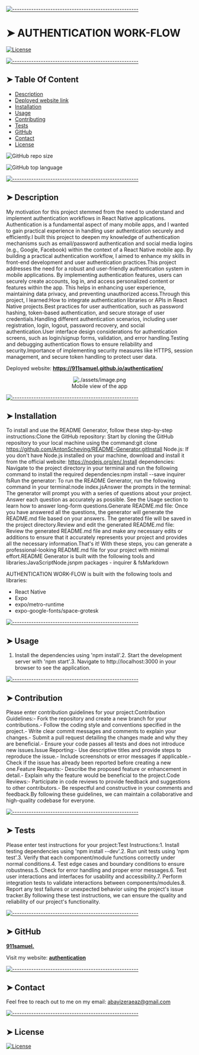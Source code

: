 <!-- ⚠️ This README has been generated from the file(s) "blueprint.md" ⚠️-->
[![-----------------------------------------------------](https://raw.githubusercontent.com/andreasbm/readme/master/assets/lines/colored.png)](#authentication-work-flow)

# ➤ AUTHENTICATION WORK-FLOW

  [![License](https://img.shields.io/static/v1?label=License&message=MIT&color=blue&?style=plastic&logo=appveyor)](https://opensource.org/license/MIT)




[![-----------------------------------------------------](https://raw.githubusercontent.com/andreasbm/readme/master/assets/lines/colored.png)](#table-of-content)

## ➤ Table Of Content

- [Description](#description)
- [Deployed website link](#deployedWebsite)
- [Installation](#installation)
- [Usage](#usage)
- [Contributing](#contribution)
- [Tests](#tests)
- [GitHub](#github)
- [Contact](#contact)
- [License](#license)




![GitHub repo size](https://img.shields.io/github/repo-size/911samuel./authentication?style=plastic)

  ![GitHub top language](https://img.shields.io/github/languages/top/911samuel./authentication?style=plastic)




[![-----------------------------------------------------](https://raw.githubusercontent.com/andreasbm/readme/master/assets/lines/colored.png)](#description)

## ➤ Description

  My motivation for this project stemmed from the need to understand and implement authentication workflows in React Native applications. Authentication is a fundamental aspect of many mobile apps, and I wanted to gain practical experience in handling user authentication securely and efficiently.I built this project to deepen my knowledge of authentication mechanisms such as email/password authentication and social media logins (e.g., Google, Facebook) within the context of a React Native mobile app. By building a practical authentication workflow, I aimed to enhance my skills in front-end development and user authentication practices.This project addresses the need for a robust and user-friendly authentication system in mobile applications. By implementing authentication features, users can securely create accounts, log in, and access personalized content or features within the app. This helps in enhancing user experience, maintaining data privacy, and preventing unauthorized access.Through this project, I learned:How to integrate authentication libraries or APIs in React Native projects.Best practices for user authentication, such as password hashing, token-based authentication, and secure storage of user credentials.Handling different authentication scenarios, including user registration, login, logout, password recovery, and social authentication.User interface design considerations for authentication screens, such as login/signup forms, validation, and error handling.Testing and debugging authentication flows to ensure reliability and security.Importance of implementing security measures like HTTPS, session management, and secure token handling to protect user data.





<p>Deployed website: <strong><a href="https://911samuel.github.io/authentication/">https://911samuel.github.io/authentication/</a></strong>





<p align="center">
  <img alt="./assets/image.png" [Screenshot] src="./assets/image.png"><br>
Mobile view of the app
</p>






[![-----------------------------------------------------](https://raw.githubusercontent.com/andreasbm/readme/master/assets/lines/colored.png)](#installation)

## ➤ Installation

To install and use the README Generator, follow these step-by-step instructions:Clone the GitHub repository: Start by cloning the GitHub repository to your local machine using the command:git clone https://github.com/AntonScheving/README-Generator.gitInstall Node.js: If you don't have Node.js installed on your machine, download and install it from the official website: https://nodejs.org/en/.Install dependencies: Navigate to the project directory in your terminal and run the following command to install the required dependencies:npm install --save inquirer fsRun the generator: To run the README Generator, run the following command in your terminal:node index.jsAnswer the prompts in the terminal: The generator will prompt you with a series of questions about your project. Answer each question as accurately as possible. See the Usage section to learn how to answer long-form questions.Generate README.md file: Once you have answered all the questions, the generator will generate the README.md file based on your answers. The generated file will be saved in the project directory.Review and edit the generated README.md file: Review the generated README.md file and make any necessary edits or additions to ensure that it accurately represents your project and provides all the necessary information.That's it! With these steps, you can generate a professional-looking README.md file for your project with minimal effort.README Generator is built with the following tools and libraries:JavaScriptNode.jsnpm packages - inquirer & fsMarkdown




AUTHENTICATION WORK-FLOW is built with the following tools and libraries: <ul><li>React Native</li><li>Expo</li><li>expo/metro-runtime</li><li>expo-google-fonts/space-grotesk</li></ul>






[![-----------------------------------------------------](https://raw.githubusercontent.com/andreasbm/readme/master/assets/lines/colored.png)](#usage)

## ➤ Usage
 
1. Install the dependencies using 'npm install'.2. Start the development server with 'npm start'.3. Navigate to http://localhost:3000 in your browser to see the application.






[![-----------------------------------------------------](https://raw.githubusercontent.com/andreasbm/readme/master/assets/lines/colored.png)](#contribution)

## ➤ Contribution
 
Please enter contribution guidelines for your project:Contribution Guidelines:- Fork the repository and create a new branch for your contributions.- Follow the coding style and conventions specified in the project.- Write clear commit messages and comments to explain your changes.- Submit a pull request detailing the changes made and why they are beneficial.- Ensure your code passes all tests and does not introduce new issues.Issue Reporting:- Use descriptive titles and provide steps to reproduce the issue.- Include screenshots or error messages if applicable.- Check if the issue has already been reported before creating a new one.Feature Requests:- Describe the proposed feature or enhancement in detail.- Explain why the feature would be beneficial to the project.Code Reviews:- Participate in code reviews to provide feedback and suggestions to other contributors.- Be respectful and constructive in your comments and feedback.By following these guidelines, we can maintain a collaborative and high-quality codebase for everyone.






[![-----------------------------------------------------](https://raw.githubusercontent.com/andreasbm/readme/master/assets/lines/colored.png)](#tests)

## ➤ Tests
 
Please enter test instructions for your project:Test Instructions:1. Install testing dependencies using 'npm install --dev'.2. Run unit tests using 'npm test'.3. Verify that each component/module functions correctly under normal conditions.4. Test edge cases and boundary conditions to ensure robustness.5. Check for error handling and proper error messages.6. Test user interactions and interfaces for usability and accessibility.7. Perform integration tests to validate interactions between components/modules.8. Report any test failures or unexpected behavior using the project's issue tracker.By following these test instructions, we can ensure the quality and reliability of our project's functionality.






[![-----------------------------------------------------](https://raw.githubusercontent.com/andreasbm/readme/master/assets/lines/colored.png)](#github)

## ➤ GitHub

<a href="https://github.com/911samuel."><strong>911samuel.</a></strong>



<p>Visit my website: <strong><a href="https://911samuel.github.io/authentication/">authentication</a></strong></p>






[![-----------------------------------------------------](https://raw.githubusercontent.com/andreasbm/readme/master/assets/lines/colored.png)](#contact)

## ➤ Contact

Feel free to reach out to me on my email:
abayizeraeaz@gmail.com






[![-----------------------------------------------------](https://raw.githubusercontent.com/andreasbm/readme/master/assets/lines/colored.png)](#license)

## ➤ License

[![License](https://img.shields.io/static/v1?label=Licence&message=MIT&color=blue)](https://opensource.org/license/MIT)


